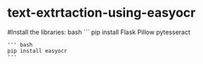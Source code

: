 # text-extrtaction-using-easyocr
#Install the libraries:
bash ```
pip install Flask Pillow pytesseract
```
''' bash
pip install easyocr
'''
